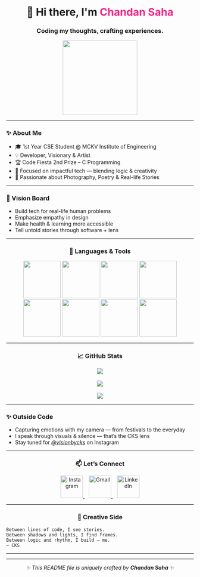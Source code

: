 
<h1 align="center">
  👋 Hi there, I'm <span style="color:#F72585;">Chandan Saha</span>
</h1>

<h3 align="center">
  Coding my thoughts, crafting experiences.
</h3>

<p align="center">
  <img src="https://media.giphy.com/media/eNAsjO55tPbgaor7ma/giphy.gif" width="200"/>
</p>

---

### ✨ About Me
- 🎓 1st Year CSE Student @ MCKV Institute of Engineering  
- 💡 Developer, Visionary & Artist  
- 🏆 Code Fiesta 2nd Prize – C Programming  
- 🎯 Focused on impactful tech — blending logic & creativity  
- 📸 Passionate about Photography, Poetry & Real-life Stories

---

### 🌱 Vision Board
- Build tech for real-life human problems
- Emphasize empathy in design
- Make health & learning more accessible
- Tell untold stories through software + lens

---

<h3 align="center">🚀 Languages & Tools</h3>
<p align="center">
  <img src="https://cdn.jsdelivr.net/gh/devicons/devicon/icons/c/c-original.svg" width="100" />
  <img src="https://cdn.jsdelivr.net/gh/devicons/devicon/icons/cplusplus/cplusplus-original.svg" width="100" />
  <img src="https://cdn.jsdelivr.net/gh/devicons/devicon/icons/java/java-original.svg" width="100" />
  <img src="https://cdn.jsdelivr.net/gh/devicons/devicon/icons/python/python-original.svg" width="100" />
  <img src="https://cdn.jsdelivr.net/gh/devicons/devicon/icons/html5/html5-original.svg" width="100" />
  <img src="https://cdn.jsdelivr.net/gh/devicons/devicon/icons/css3/css3-original.svg" width="100" />
  <img src="https://cdn.jsdelivr.net/gh/devicons/devicon/icons/javascript/javascript-original.svg" width="100" />
  <img src="https://cdn.jsdelivr.net/gh/devicons/devicon/icons/mysql/mysql-original.svg" width="100" />
</p>


---


<h3 align="center">📈 GitHub Stats</h3>
<p align="center"> <img src="https://github-readme-stats.vercel.app/api?username=Chandansaha2005&show_icons=true&theme=tokyonight" /> <br><br> <img src="https://github-readme-streak-stats.herokuapp.com/?user=Chandansaha2005&theme=tokyonight" /> <br><br> <img src="https://github-readme-stats.vercel.app/api/top-langs/?username=Chandansaha2005&layout=compact&theme=tokyonight" /> </p>

---

### ✨ Outside Code
- Capturing emotions with my camera — from festivals to the everyday  
- I speak through visuals & silence — that’s the CKS lens  
- Stay tuned for *[@visionbycks](https://www.instagram.com/visionbycks/)* on Instagram

---


<h3 align="center">📫 Let’s Connect</h3>

<p align="center">
  <a href="https://www.instagram.com/c_h_a_n_d_a_n_0_1/" target="_blank">
    <img src="https://cdn-icons-png.flaticon.com/512/2111/2111463.png" width="60" alt="Instagram" />
  </a>
  &nbsp;&nbsp;
  <a href="mailto:chandansaha1945@gmail.com">
    <img src="https://cdn-icons-png.flaticon.com/512/732/732200.png" width="60" alt="Gmail" />
  </a>
  &nbsp;&nbsp;
  <a href="https://www.linkedin.com/in/chandan-saha-228560327/" target="_blank">
    <img src="https://cdn-icons-png.flaticon.com/512/174/174857.png" width="60" alt="LinkedIn" />
  </a>
</p>


---


<h3 align="center">🎨 Creative Side</h3>

```text
Between lines of code, I see stories.
Between shadows and lights, I find frames.
Between logic and rhythm, I build — me.
— CKS
```

---
---

<p align="center">
  <em>✨ This README file is uniquely crafted by <strong>Chandan Saha</strong> ✨</em>
</p>

